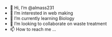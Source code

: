 - 👋 Hi, I’m @almass231
- 👀 I’m interested in web making
- 🌱 I’m currently learning Biology 
- 💞️ I’m looking to collaborate on waste treatment 
- 📫 How to reach me ...

<!---
almass231/almass231 is a ✨ special ✨ repository because its `README.md` (this file) appears on your GitHub profile.
You can click the Preview link to take a look at your changes.
--->
